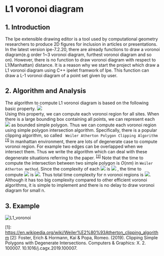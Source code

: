 ﻿
# L1 voronoi diagram

## 1. Introduction
The Ipe extensible drawing editor is a tool used by computational geometry researchers to produce 2D figures for inclusion in articles or presentations.
In the latest version ipe-7.2.20, there are already functions to draw a voronoi diagram(e.g order 1~3 voronoi diagram, furthest voronoi diagram and so on).
However, there is no function to draw voronoi diagram with respect to L1(Manhattan) distance.
It is a reason why we start the project which draw a L1 voronoi diagram using C++ ipelet framwork of Ipe.
This function can draw a L-1 voronoi diagram of a point set given by user.

## 2. Algorithm and Analysis
The algorithm to compute L1 voronoi diagram is based on the following basic property.
<img src="https://latex.codecogs.com/svg.latex?Let\%20P\%20be\%20a\%20set\%20of\%20n\%20points\%20and\%20let\%20p_i\in%20P\\Vor(p_i)%20=%20%20\cap_j%20%20B(p_i,p_j),where\%20Vor(p)\%20is\%20a\%20voronoi\%20region\%20of\%20p\%20and\\B(p,q)%20=%20\{%20r%20\in%20\mathbb{R}^2%20%20\},%20\%20%20d_1%20:=Manhattan\%20distance."><br>
Using this property, we can compute each voronoi region for all sites. When there is a large bounding box containing all points, we can represent each <img src = "https://latex.codecogs.com/svg.latex?B(p,q)"> as bounded simple polygon.
Thus we can compute each voronoi region using simple polygon intersection algorithm.
Specifically, there is a popular clipping algorithm, so called ` Weiler Atherton Polygon Clipping Algorithm` <sup>[[1]](#footnote_1)</sup>
In manhattan environment, there are lots of degenerate case to compute voronoi region. For example two edges can be overlapped when we intersect them. Thus we write the algorithm which can deal with these degenerate situations referring to the paper. <sup>[[2]](#footnote_1)</sup>
Note that the time to compute the intersection between two simple polygon is $O(nm)$ in `Weiler Atherton method`. Since the complexity of each <img src = "https://latex.codecogs.com/svg.latex?B(p,q)"> is <img src = "https://latex.codecogs.com/svg.latex?O(1)"> , the time to compute <img src = "https://latex.codecogs.com/svg.latex?Vor(p_i)"> is <img src = "https://latex.codecogs.com/svg.latex?\sum_j{(|Vor_{%3C%20j}(p_i)|%20*O(1))}%20=%20O(n^2)">. Thus total time complexity for n voronoi regions is <img src = "https://latex.codecogs.com/svg.latex?O(n^3)">.
Although it has too big complexity compared to other efficient voronoi algorithms, it is simple to implement and there is no delay to draw voronoi diagram for small n. 

<!--- ## 3. Build and Use
### 3.1 (Window)
#### 1) Install a mingw(gcc for window). https://sourceforge.net/projects/mingw-w64/files/
Check the folder where mingw is installed. (e.g C:\Program Files\mingw-w64)
#### 2) Put all ipe*.h files into the include folder of mingw
(e.g C:\Program Files\mingw-w64\x86_64-8.1.0-posix-seh-rt_v6-rev0\mingw64\lib\gcc\x86_64-w64-mingw32\8.1.0\include)
<br>ipe*.h header files can be found in the include folder of Ipe
(e.g C:\ipe-7.2.17\include)
#### 3) Modify the Makefile if a location of your ipe.exe is different.
Open a Makefile in the folder and find the following part. (-LC:/ipe-7.2.17/bin)
<br>Modify this part by a location of your ipe.exe. (-L"your location")
#### 4) Open a prompt of command(cmd) at this folder and type a "make".
Then L1 voronoi codes are built automatically and it outputs "L1_voronoi.dll" file.
#### 5) Move L1_voronoi.dll and L1_voronoi.lua files into ipelets folder. (e.g C:\ipe-7.2.17\ipelets)
Then L1_voronoi function appears in the ipelets tab.

### 3.2 (Linux)
-->
## 3. Example
![L1_voronoi](https://user-images.githubusercontent.com/17876333/92321277-9d514900-f063-11ea-943c-154da99940a0.png)


<a name="footnote_1">[1]</a>: https://en.wikipedia.org/wiki/Weiler%E2%80%93Atherton_clipping_algorithm
<a name="footnote_2">[2]</a>: Foster, Erich & Hormann, Kai & Popa, Romeo. (2019). Clipping Simple Polygons with Degenerate Intersections. Computers & Graphics: X. 2. 100007. 10.1016/j.cagx.2019.100007.  
